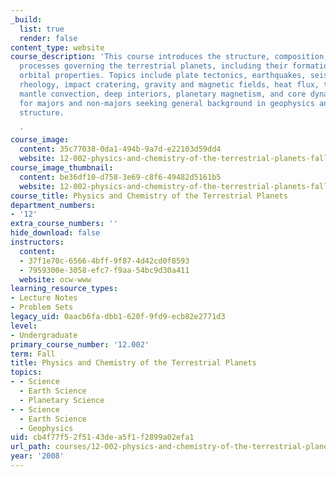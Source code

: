 ```yaml
---
_build:
  list: true
  render: false
content_type: website
course_description: 'This course introduces the structure, composition, and physical
  processes governing the terrestrial planets, including their formation and basic
  orbital properties. Topics include plate tectonics, earthquakes, seismic waves,
  rheology, impact cratering, gravity and magnetic fields, heat flux, thermal structure,
  mantle convection, deep interiors, planetary magnetism, and core dynamics. Suitable
  for majors and non-majors seeking general background in geophysics and planetary
  structure.

  '
course_image:
  content: 35c77038-0da1-494b-9a7d-e22103d59dd4
  website: 12-002-physics-and-chemistry-of-the-terrestrial-planets-fall-2008
course_image_thumbnail:
  content: be36df10-d758-3e69-c8f6-49482d5161b5
  website: 12-002-physics-and-chemistry-of-the-terrestrial-planets-fall-2008
course_title: Physics and Chemistry of the Terrestrial Planets
department_numbers:
- '12'
extra_course_numbers: ''
hide_download: false
instructors:
  content:
  - 37f1e70c-6566-4bff-9f87-4d42cd0f8593
  - 7959300e-3058-efc7-f9aa-54bc9d30a411
  website: ocw-www
learning_resource_types:
- Lecture Notes
- Problem Sets
legacy_uid: 0aacb6fa-dbb1-620f-9fd9-ecb82e2771d3
level:
- Undergraduate
primary_course_number: '12.002'
term: Fall
title: Physics and Chemistry of the Terrestrial Planets
topics:
- - Science
  - Earth Science
  - Planetary Science
- - Science
  - Earth Science
  - Geophysics
uid: cb4f77f5-2f51-43de-a5f1-f2899a02efa1
url_path: courses/12-002-physics-and-chemistry-of-the-terrestrial-planets-fall-2008
year: '2008'
---
```

